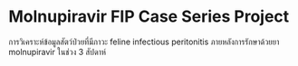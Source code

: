 # Molnupiravir FIP Case Series Project
การวิเคราะห์ข้อมูลสัตว์ป่วยที่มีภาวะ feline infectious peritonitis ภายหลังการรักษาด้วยยา molnupiravir ในช่วง 3 สัปดาห์
